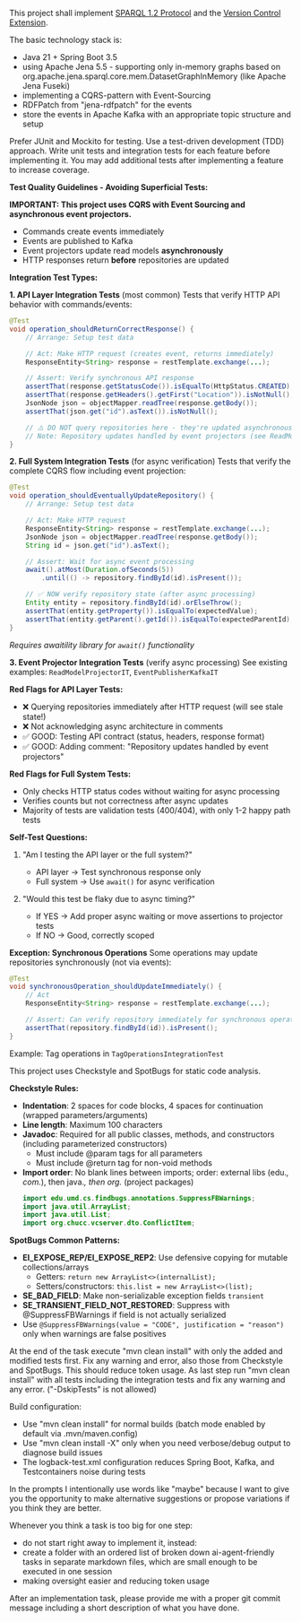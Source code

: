 This project shall implement [SPARQL 1.2 Protocol](https://www.w3.org/TR/sparql12-protocol/) and the [Version Control Extension](./protocol/SPARQL_1_2_Protocol_Version_Control_Extension.md).

The basic technology stack is:
- Java 21 + Spring Boot 3.5 
- using Apache Jena 5.5 - supporting only in-memory graphs based on org.apache.jena.sparql.core.mem.DatasetGraphInMemory (like Apache Jena Fuseki) 
- implementing a CQRS-pattern with Event-Sourcing 
- RDFPatch from "jena-rdfpatch" for the events 
- store the events in Apache Kafka with an appropriate topic structure and setup

Prefer JUnit and Mockito for testing.
Use a test-driven development (TDD) approach. Write unit tests and integration tests for each feature before implementing it.
You may add additional tests after implementing a feature to increase coverage.

**Test Quality Guidelines - Avoiding Superficial Tests:**

**IMPORTANT: This project uses CQRS with Event Sourcing and asynchronous event projectors.**
- Commands create events immediately
- Events are published to Kafka
- Event projectors update read models **asynchronously**
- HTTP responses return **before** repositories are updated

**Integration Test Types:**

**1. API Layer Integration Tests** (most common)
Tests that verify HTTP API behavior with commands/events:
```java
@Test
void operation_shouldReturnCorrectResponse() {
    // Arrange: Setup test data

    // Act: Make HTTP request (creates event, returns immediately)
    ResponseEntity<String> response = restTemplate.exchange(...);

    // Assert: Verify synchronous API response
    assertThat(response.getStatusCode()).isEqualTo(HttpStatus.CREATED);
    assertThat(response.getHeaders().getFirst("Location")).isNotNull();
    JsonNode json = objectMapper.readTree(response.getBody());
    assertThat(json.get("id").asText()).isNotNull();

    // ⚠️ DO NOT query repositories here - they're updated asynchronously!
    // Note: Repository updates handled by event projectors (see ReadModelProjectorIT)
}
```

**2. Full System Integration Tests** (for async verification)
Tests that verify the complete CQRS flow including event projection:
```java
@Test
void operation_shouldEventuallyUpdateRepository() {
    // Arrange: Setup test data

    // Act: Make HTTP request
    ResponseEntity<String> response = restTemplate.exchange(...);
    JsonNode json = objectMapper.readTree(response.getBody());
    String id = json.get("id").asText();

    // Assert: Wait for async event processing
    await().atMost(Duration.ofSeconds(5))
        .until(() -> repository.findById(id).isPresent());

    // ✅ NOW verify repository state (after async processing)
    Entity entity = repository.findById(id).orElseThrow();
    assertThat(entity.getProperty()).isEqualTo(expectedValue);
    assertThat(entity.getParent().getId()).isEqualTo(expectedParentId);
}
```
*Requires awaitility library for `await()` functionality*

**3. Event Projector Integration Tests** (verify async processing)
See existing examples: `ReadModelProjectorIT`, `EventPublisherKafkaIT`

**Red Flags for API Layer Tests:**
- ❌ Querying repositories immediately after HTTP request (will see stale state!)
- ❌ Not acknowledging async architecture in comments
- ✅ GOOD: Testing API contract (status, headers, response format)
- ✅ GOOD: Adding comment: "Repository updates handled by event projectors"

**Red Flags for Full System Tests:**
- Only checks HTTP status codes without waiting for async processing
- Verifies counts but not correctness after async updates
- Majority of tests are validation tests (400/404), with only 1-2 happy path tests

**Self-Test Questions:**
1. "Am I testing the API layer or the full system?"
   - API layer → Test synchronous response only
   - Full system → Use `await()` for async verification

2. "Would this test be flaky due to async timing?"
   - If YES → Add proper async waiting or move assertions to projector tests
   - If NO → Good, correctly scoped

**Exception: Synchronous Operations**
Some operations may update repositories synchronously (not via events):
```java
@Test
void synchronousOperation_shouldUpdateImmediately() {
    // Act
    ResponseEntity<String> response = restTemplate.exchange(...);

    // Assert: Can verify repository immediately for synchronous operations
    assertThat(repository.findById(id)).isPresent();
}
```
Example: Tag operations in `TagOperationsIntegrationTest`

This project uses Checkstyle and SpotBugs for static code analysis.

**Checkstyle Rules:**
- **Indentation**: 2 spaces for code blocks, 4 spaces for continuation (wrapped parameters/arguments)
- **Line length**: Maximum 100 characters
- **Javadoc**: Required for all public classes, methods, and constructors (including parameterized constructors)
  - Must include @param tags for all parameters
  - Must include @return tag for non-void methods
- **Import order**: No blank lines between imports; order: external libs (edu.*, com.*), then java.*, then org.* (project packages)
  ```java
  import edu.umd.cs.findbugs.annotations.SuppressFBWarnings;
  import java.util.ArrayList;
  import java.util.List;
  import org.chucc.vcserver.dto.ConflictItem;
  ```

**SpotBugs Common Patterns:**
- **EI_EXPOSE_REP/EI_EXPOSE_REP2**: Use defensive copying for mutable collections/arrays
  - Getters: `return new ArrayList<>(internalList);`
  - Setters/constructors: `this.list = new ArrayList<>(list);`
- **SE_BAD_FIELD**: Make non-serializable exception fields `transient`
- **SE_TRANSIENT_FIELD_NOT_RESTORED**: Suppress with @SuppressFBWarnings if field is not actually serialized
- Use `@SuppressFBWarnings(value = "CODE", justification = "reason")` only when warnings are false positives

At the end of the task execute "mvn clean install" with only the added and modified tests first. Fix any warning and error, also those from Checkstyle and SpotBugs.
This should reduce token usage.
As last step run "mvn clean install" with all tests including the integration tests and fix any warning and any error. ("-DskipTests" is not allowed)

Build configuration:
- Use "mvn clean install" for normal builds (batch mode enabled by default via .mvn/maven.config)
- Use "mvn clean install -X" only when you need verbose/debug output to diagnose build issues
- The logback-test.xml configuration reduces Spring Boot, Kafka, and Testcontainers noise during tests

In the prompts I intentionally use words like "maybe" because I want to give you the opportunity to make alternative suggestions or propose variations if you think they are better.

Whenever you think a task is too big for one step:
- do not start right away to implement it, instead:
- create a folder with an ordered list of broken down ai-agent-friendly tasks in separate markdown files, which are small enough to be executed in one session
- making oversight easier and reducing token usage

After an implementation task, please provide me with a proper git commit message including a short description of what you have done.
